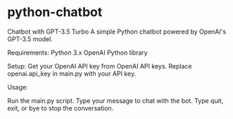 # python-chatbot

Chatbot with GPT-3.5 Turbo
A simple Python chatbot powered by OpenAI's GPT-3.5 model.


Requirements:
Python 3.x
OpenAI Python library

Setup:
Get your OpenAI API key from OpenAI API keys.
Replace openai.api_key in main.py with your API key.

Usage:

Run the main.py script.
Type your message to chat with the bot.
Type quit, exit, or bye to stop the conversation.
